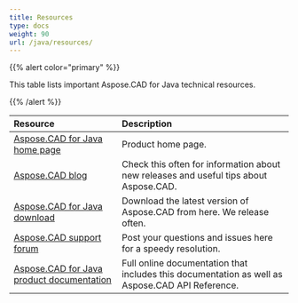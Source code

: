 ```yaml
---
title: Resources
type: docs
weight: 90
url: /java/resources/
---
```


{{% alert color="primary" %}}

This table lists important Aspose.CAD for Java technical resources.

{{% /alert %}}

|**Resource**|**Description**|
| :- | :- |
|[Aspose.CAD for Java home page](https://products.aspose.com/cad/java/)|Product home page.|
|[Aspose.CAD blog](https://blog.aspose.com/category/cad/)|Check this often for information about new releases and useful tips about Aspose.CAD.|
|[Aspose.CAD for Java download](https://repository.aspose.com/repo/com/aspose/aspose-cad/)|Download the latest version of Aspose.CAD from here. We release often.|
|[Aspose.CAD support forum](https://forum.aspose.com/c/cad/19)|Post your questions and issues here for a speedy resolution.|
|[Aspose.CAD for Java product documentation](https://docs.aspose.com/cad/java/)|Full online documentation that includes this documentation as well as Aspose.CAD API Reference.|
